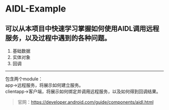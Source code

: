 # AIDL-Example
可以从本项目中快速学习掌握如何使用AIDL调用远程服务，以及过程中遇到的各种问题。
--------
1. 基础数据  
2. 实体对象   
3. 回调   

---
包含两个module：   
app->远程服务，将展示如何建立服务。    
clientapp->客户端，将展示如何绑定并调用远程服务，以及如何得到回调结果。   

>官网：https://developer.android.com/guide/components/aidl.html
